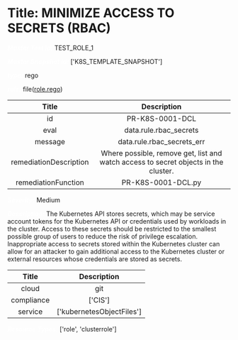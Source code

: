 



# Title: MINIMIZE ACCESS TO SECRETS (RBAC)


***<font color="white">Master Test Id:</font>*** TEST_ROLE_1

***<font color="white">Master Snapshot Id:</font>*** ['K8S_TEMPLATE_SNAPSHOT']

***<font color="white">type:</font>*** rego

***<font color="white">rule:</font>*** file([role.rego])  
  
  
  
  

|Title|Description|
| :---: | :---: |
|id|PR-K8S-0001-DCL|
|eval|data.rule.rbac_secrets|
|message|data.rule.rbac_secrets_err|
|remediationDescription|Where possible, remove get, list and watch access to secret objects in the cluster.|
|remediationFunction|PR-K8S-0001-DCL.py|


***<font color="white">Severity:</font>*** Medium

***<font color="white">Description:</font>*** The Kubernetes API stores secrets, which may be service account tokens for the Kubernetes API or credentials used by workloads in the cluster. Access to these secrets should be restricted to the smallest possible group of users to reduce the risk of privilege escalation. Inappropriate access to secrets stored within the Kubernetes cluster can allow for an attacker to gain additional access to the Kubernetes cluster or external resources whose credentials are stored as secrets.  
  
  

|Title|Description|
| :---: | :---: |
|cloud|git|
|compliance|['CIS']|
|service|['kubernetesObjectFiles']|


***<font color="white">Resource Types:</font>*** ['role', 'clusterrole']


[role.rego]: https://github.com/prancer-io/prancer-compliance-test/tree/master/kubernetes/iac/role.rego
